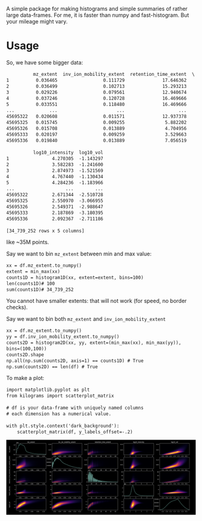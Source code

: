 A simple package for making histograms and simple summaries of rather large data-frames.
For me, it is faster than numpy and fast-histogram.
But your mileage might vary.

# Usage

So, we have some bigger data:
```{python3}
          mz_extent  inv_ion_mobility_extent  retention_time_extent  \
1          0.036465                 0.111729              17.646362
2          0.036499                 0.102713              15.293213
3          0.029226                 0.079561              12.940674
4          0.037246                 0.120728              16.469666
5          0.033551                 0.118480              16.469666
...             ...                      ...                    ...
45695322   0.020608                 0.011571              12.937378
45695325   0.015745                 0.009255               5.882202
45695326   0.015708                 0.013889               4.704956
45695333   0.020197                 0.009259               3.529663
45695336   0.019840                 0.013889               7.056519

          log10_intensity  log10_vol
1                4.270305  -1.143297
2                3.582283  -1.241600
3                2.874973  -1.521569
4                4.767440  -1.130434
5                4.284236  -1.183966
...                   ...        ...
45695322         2.671344  -2.510728
45695325         2.550970  -3.066955
45695326         2.549371  -2.988647
45695333         2.187869  -3.180395
45695336         2.092367  -2.711186

[34_739_252 rows x 5 columns]
```
like ~35M points.

Say we want to bin `mz_extent` between min and max value:
```
xx = df.mz_extent.to_numpy()
extent = min_max(xx)
counts1D = histogram1D(xx, extent=extent, bins=100)
len(counts1D)# 100
sum(counts1D)# 34_739_252
```

You cannot have smaller extents: that will not work (for speed, no border checks).

Say we want to bin both `mz_extent` and `inv_ion_mobility_extent`
```{python}
xx = df.mz_extent.to_numpy()
yy = df.inv_ion_mobility_extent.to_numpy()
counts2D = histogram2D(xx, yy, extent=(min_max(xx), min_max(yy)), bins=(100,100))
counts2D.shape
np.all(np.sum(counts2D, axis=1) == counts1D) # True
np.sum(counts2D) == len(df) # True
```

To make a plot:
```{python3}
import matplotlib.pyplot as plt
from kilograms import scatterplot_matrix

# df is your data-frame with uniquely named columns
# each dimension has a numerical value.

with plt.style.context('dark_background'):
    scatterplot_matrix(df, y_labels_offset=-.2)
```

![](https://github.com/MatteoLacki/kilograms/blob/main/scatterplot_matrix.png "Scatterplot Matrix")